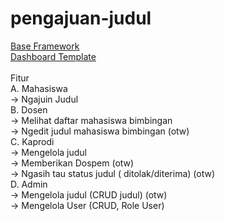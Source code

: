 # pengajuan-judul
<a href="http://laravel.com">Base Framework</a><br/>
<a href="https://demos.creative-tim.com/argon-dashboard/">Dashboard Template</a>
<br/>
<br/>
Fitur<br/> 
A. Mahasiswa<br/>
  -> Ngajuin Judul<br/>
B. Dosen<br/>
  -> Melihat daftar mahasiswa bimbingan<br/>
  -> Ngedit judul mahasiswa bimbingan (otw)<br/>
C. Kaprodi<br/>
  -> Mengelola judul <br/>
    -> Memberikan Dospem (otw)<br/>
    -> Ngasih tau status judul ( ditolak/diterima) (otw)<br/>
D. Admin<br/>
  -> Mengelola judul (CRUD judul) (otw)<br/>
  -> Mengelola User (CRUD, Role User)
